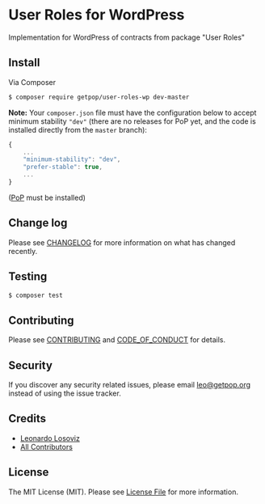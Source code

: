 # User Roles for WordPress

<!--
[![Latest Version on Packagist][ico-version]][link-packagist]
[![Software License][ico-license]](LICENSE.md)
[![Build Status][ico-travis]][link-travis]
[![Coverage Status][ico-scrutinizer]][link-scrutinizer]
[![Quality Score][ico-code-quality]][link-code-quality]
[![Total Downloads][ico-downloads]][link-downloads]
-->

Implementation for WordPress of contracts from package "User Roles"


## Install

Via Composer

``` bash
$ composer require getpop/user-roles-wp dev-master
```

**Note:** Your `composer.json` file must have the configuration below to accept minimum stability `"dev"` (there are no releases for PoP yet, and the code is installed directly from the `master` branch):

```javascript
{
    ...
    "minimum-stability": "dev",
    "prefer-stable": true,
    ...
}
```

([PoP](https://github.com/leoloso/PoP) must be installed)

<!--
## Usage

``` php
```
-->

## Change log

Please see [CHANGELOG](CHANGELOG.md) for more information on what has changed recently.

## Testing

``` bash
$ composer test
```

## Contributing

Please see [CONTRIBUTING](CONTRIBUTING.md) and [CODE_OF_CONDUCT](CODE_OF_CONDUCT.md) for details.

## Security

If you discover any security related issues, please email leo@getpop.org instead of using the issue tracker.

## Credits

- [Leonardo Losoviz][link-author]
- [All Contributors][link-contributors]

## License

The MIT License (MIT). Please see [License File](LICENSE.md) for more information.

[ico-version]: https://img.shields.io/packagist/v/getpop/user-roles-wp.svg?style=flat-square
[ico-license]: https://img.shields.io/badge/license-MIT-brightgreen.svg?style=flat-square
[ico-travis]: https://img.shields.io/travis/getpop/user-roles-wp/master.svg?style=flat-square
[ico-scrutinizer]: https://img.shields.io/scrutinizer/coverage/g/getpop/user-roles-wp.svg?style=flat-square
[ico-code-quality]: https://img.shields.io/scrutinizer/g/getpop/user-roles-wp.svg?style=flat-square
[ico-downloads]: https://img.shields.io/packagist/dt/getpop/user-roles-wp.svg?style=flat-square

[link-packagist]: https://packagist.org/packages/getpop/user-roles-wp
[link-travis]: https://travis-ci.org/getpop/user-roles-wp
[link-scrutinizer]: https://scrutinizer-ci.com/g/getpop/user-roles-wp/code-structure
[link-code-quality]: https://scrutinizer-ci.com/g/getpop/user-roles-wp
[link-downloads]: https://packagist.org/packages/getpop/user-roles-wp
[link-author]: https://github.com/leoloso
[link-contributors]: ../../contributors
